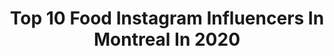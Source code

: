 ---
title: Top 10 Food Instagram Influencers In Montreal In 2020
description: >-
  Find top food Instagram influencers in Montreal in 2020. Most popular hashtags: #montreal #mtlblogger #tastemontreal #mtlblog.
platform: Instagram
profiles:
  - username: "carlarsenault"
    fullname: >-
      Carl is cooking
    location: "Canada"
    followers: 162533
    engagement: 808
    commentsToLikes: 0.009500
    avatar: "https://scontent-lhr8-1.cdninstagram.com/v/t51.2885-19/s320x320/27575680_1967960153455063_4592848583924908032_n.jpg?_nc_ht=scontent-lhr8-1.cdninstagram.com&_nc_ohc=FAjUmsP8cAwAX-NUzLL&oh=9839f1f1ba96e0fd83e435edad363d5e&oe=5EBCA00E"
    verified: true
    hashtags: "#souvenir, #hydrodipping, #sealovers, #heartchallenge"
  - username: "harleyplays"
    fullname: >-
      Harley Morenstein
    location: "Canada"
    followers: 512564
    engagement: 162
    commentsToLikes: 0.028682
    avatar: "https://scontent-lhr8-1.cdninstagram.com/v/t51.2885-19/s320x320/12750033_1114826201895401_1401826777_a.jpg?_nc_ht=scontent-lhr8-1.cdninstagram.com&_nc_ohc=LQ5IpH61bp8AX8BiA0D&oh=74e61224469d8e6a5a810cbb75f6e19f&oe=5EBBE471"
    verified: true
    hashtags: "#marybrowns, #ad, #riseofskywalkerto, #crashteamracing"
  - username: "tastemontreal"
    fullname: >-
      TasteMontreal
    location: "Canada"
    followers: 153334
    engagement: 148
    commentsToLikes: 0.015310
    avatar: "https://scontent-ams4-1.cdninstagram.com/v/t51.2885-19/s320x320/62105481_437554037058441_5154292588668256256_n.jpg?_nc_ht=scontent-ams4-1.cdninstagram.com&_nc_ohc=F54p8k_RrtkAX_9VnqE&oh=84cda0aadab3d4deb0784f0f61e51937&oe=5EB411A4"
    verified: true
    hashtags: "#tastemontreal"
  - username: "fulltimefoooodie"
    fullname: >-
      Nath | Montreal Food Blogger
    location: "Canada"
    followers: 11505
    engagement: 877
    commentsToLikes: 0.253839
    avatar: "https://scontent-lhr8-1.cdninstagram.com/v/t51.2885-19/s320x320/49913297_767537640294640_7323132540640821248_n.jpg?_nc_ht=scontent-lhr8-1.cdninstagram.com&_nc_ohc=XJtbCG1OPe8AX-U9B8f&oh=a420fdb14f1a723b7e16b083234a1255&oe=5EB8AEAD"
    verified: false
    hashtags: "#madebyme, #poke, #throwback, #mtlfoodies"
  - username: "the_dailyjules"
    fullname: >-
      Julie Petry
    location: "Canada"
    followers: 7370
    engagement: 762
    commentsToLikes: 0.037861
    avatar: "https://scontent-lga3-1.cdninstagram.com/v/t51.2885-19/s320x320/34901531_397211274106181_1691076066367504384_n.jpg?_nc_ht=scontent-lga3-1.cdninstagram.com&_nc_ohc=nWb3TaUm0MkAX9VQP2-&oh=ce52e7fa210500890ee4bb52a76e22b7&oe=5EB38D7B"
    verified: false
    hashtags: "#funnykids, #hockeyfam, #familyovereverything, #socialdistancing"
  - username: "mtlspiceitup"
    fullname: >-
      Montreal Spice it up
    location: "Canada"
    followers: 3442
    engagement: 1628
    commentsToLikes: 0.166536
    avatar: "https://scontent-ams4-1.cdninstagram.com/v/t51.2885-19/s320x320/49654235_2178407122478628_7793237769412673536_n.jpg?_nc_ht=scontent-ams4-1.cdninstagram.com&_nc_ohc=xJDet7n_6MsAX80fnBX&oh=ccce2f03cbc067b556dcb3b52b40f6aa&oe=5EBBDB38"
    verified: false
    hashtags: "#quarantinelife, #downtownmtl, #torontofoodie, #delicious"
  - username: "mystikopoulos"
    fullname: >-
      Mystikopoulos Photography
    location: "Canada"
    followers: 3207
    engagement: 1299
    commentsToLikes: 0.162886
    avatar: "https://scontent-lhr8-1.cdninstagram.com/v/t51.2885-19/s320x320/33912524_1923295701091835_1073665141653897216_n.jpg?_nc_ht=scontent-lhr8-1.cdninstagram.com&_nc_ohc=RAtszhp08C8AX-aLgah&oh=dfbd51066e6cf2832b472260147a7a12&oe=5EBA498D"
    verified: false
    hashtags: "#mystikopoulos, #eventphotographer, #stayhomechallenge, #snowday"
  - username: "yingzge"
    fullname: >-
      yιng ge ❥
    location: "Canada"
    followers: 2996
    engagement: 1446
    commentsToLikes: 0.051782
    avatar: "https://scontent-ams4-1.cdninstagram.com/v/t51.2885-19/s320x320/75588026_552212768948409_8479136800974045184_n.jpg?_nc_ht=scontent-ams4-1.cdninstagram.com&_nc_ohc=EroCBXbH_a8AX_k6obn&oh=4c94d516d11efb23d24f706b3e0705b7&oe=5E8CC83F"
    verified: false
    hashtags: ""
  - username: "audreybeliveau"
    fullname: >-
      Audrey 🌿.
    location: "Canada"
    followers: 29436
    engagement: 301
    commentsToLikes: 0.048679
    avatar: "https://scontent-lhr8-1.cdninstagram.com/v/t51.2885-19/s320x320/71252537_2449077332048320_3461809800252227584_n.jpg?_nc_ht=scontent-lhr8-1.cdninstagram.com&_nc_ohc=1vf6P17ECY4AX_n-vZP&oh=2d548b30dab96e787b8dfdea780f9b77&oe=5EBB9712"
    verified: false
    hashtags: "#ad, #siliconefree, #achatlocal, #cidrelacroix"
  - username: "amoula__style"
    fullname: >-
      Amal Lassoued | Lifestyle
    location: "Canada"
    followers: 16652
    engagement: 276
    commentsToLikes: 0.082520
    avatar: "https://scontent-lhr8-1.cdninstagram.com/v/t51.2885-19/s320x320/87636037_680518632692757_7446513636656283648_n.jpg?_nc_ht=scontent-lhr8-1.cdninstagram.com&_nc_ohc=NIENHiExZwAAX-oEqcF&oh=485e3257de9385c4ce0d28f9174b780d&oe=5EBB9948"
    verified: false
    hashtags: "#torontoblogger, #styleinspo, #travelling, #outfitinspo"
---